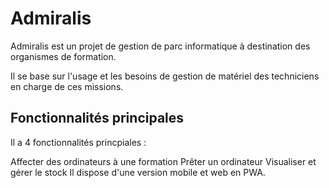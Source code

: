 # Admiralis
Admiralis est un projet de gestion de parc informatique à destination des organismes de formation.

Il se base sur l'usage et les besoins de gestion de matériel des techniciens en charge de ces missions.

## Fonctionnalités principales

Il a 4 fonctionnalités princpiales :

Affecter des ordinateurs à une formation
Prêter un ordinateur
Visualiser et gérer le stock
Il dispose d'une version mobile et web en PWA.

